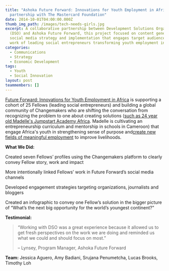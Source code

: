 ```yaml
---
title: "Ashoka Future Forward: Innovations for Youth Employment in Africa in
  partnership with The Mastercard Foundation"
date: 2014-10-01T04:00:00.000Z
thumb_img_path: /images/tech-needs-girls.jpg
excerpt: A collaborative partnership between Development Solutions Organization
  (DSO) and Ashoka Future Forward, this project focused on content generation,
  social media strategy and implementation that engages target audience with the
  work of leading social entrepreneurs transforming youth employment in Africa.
categories:
  - Communications
  - Strategy
  - Economic Development
tags:
  - Youth
  - Social Innovation
layout: post
teammembers: []
---
```

[Future Forward: Innovations for Youth Employment in Africa](https://www.changemakers.com/futureforward) is supporting a cohort of 25 Fellows (leading social entrepreneurs) and building a global community of Changemakers who are shifting the conversation from recognizing the problem to one about creating solutions ([such as 24 year old Madelle's Jumpstart Academy Africa](http://www.forbes.com/sites/ashoka/2015/02/05/how-innovative-young-africans-are-fixing-a-broken-education-system/). Madelle is cultivating an entrepreneurship curriculum and mentorship in schools in Cameroon) that engage Africa's youth in strengthening sense of purpose and[create new fields of meaningful employment](http://www.forbes.com/sites/ashoka/2014/04/16/the-9-best-jobs-in-africa-dont-exist-yet/) to improve livelihoods.

**What We Did:**

Created seven Fellows’ profiles using the Changemakers platform to clearly convey Fellow story, work and impact

More intentionally linked Fellows’ work in Future Forward’s social media channels

Developed engagement strategies targeting organizations, journalists and bloggers

Created an infographic to convey one Fellow’s solution in the bigger picture of “What’s the next big opportunity for the world’s youngest continent?”

**Testimonial:**

> “Working with DSO was a great experience because it allowed us to get fresh perspectives on the work we are doing and reminded us what we could and should focus on most.”
>
> – Lynsey, Program Manager, Ashoka Future Forward

**Team:** Jessica Aguero, Amy Badiani, Srujana Penumetcha, Lucas Brooks, Timothy Loh